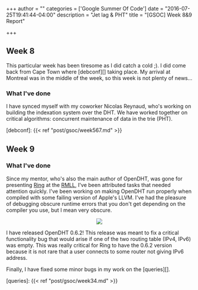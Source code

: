 +++
author = ""
categories = ['Google Summer Of Code']
date = "2016-07-25T19:41:44-04:00"
description = "Jet lag & PHT"
title = "[GSOC] Week 8&9 Report"

+++

## Week 8

This particular week has been tiresome as I did catch a cold ;). I did come back
from Cape Town where [debconf][] taking place. My arrival at Montreal was in the
middle of the week, so this week is not plenty of news...

### What I've done

I have synced myself with my coworker Nicolas Reynaud, who's working on building
the indexation system over the DHT. We have worked together on critical
algorithms: concurrent maintenance of data in the trie (PHT).

[debconf]: {{< ref "post/gsoc/week567.md" >}}

## Week 9

### What I've done

Since my mentor, who's also the main author of OpenDHT, was gone for presenting
[Ring][] at the [RMLL][], I've been attributed tasks that needed attention
quickly. I've been working on making OpenDHT run properly when compiled with
some failing version of Apple's LLVM. I've had the pleasure of debugging obscure
runtime errors that you don't get depending on the compiler you use, but I mean
very obscure.

<div style="text-align:center"><img src="https://images.duckduckgo.com/iu/?u=http%3A%2F%2Fwanna-joke.com%2Fwp-content%2Fuploads%2F2013%2F11%2Ffunny-picture-programmers-problems.jpg&f=1"/></div>

I have released OpenDHT 0.6.2! This release was meant to fix a critical
functionality bug that would arise if one of the two routing table (IPv4, IPv6)
was empty. This was really critical for Ring to have the 0.6.2 version because
it is not rare that a user connects to some router not giving IPv6 address.

Finally, I have fixed some minor bugs in my work on the [queries][].

[Ring]: https://ring.cx
[RMLL]: https://sec2016.rmll.info/
[queries]: {{< ref "post/gsoc/week34.md" >}}
